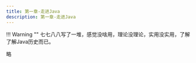 ```yaml
---
title: 第一章-走进Java
description: 第一章-走进Java
---
```


!!! Warning ""
    七七八八写了一堆，感觉没啥用，理论没理论，实用没实用，了解了解Java历史而已。

略